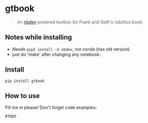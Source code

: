 # gtbook
> An <a href='https://nbdev.fast.ai/'>nbdev</a> powered toolbox for Frank and Seth's robotics book.


## Notes while installing

- *Needs* `pip3 install -U nbdev`, not conda (has old version)
- just do 'make' after changing any notebook.

## Install

`pip install gtbook`

## How to use

Fill me in please! Don't forget code examples:

```
#TODO
```

